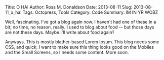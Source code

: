 Title: O HAI
Author: Ross M. Donaldson
Date: 2013-08-11
Slug: 2013-08-11_o_hai
Tags: Octopress, Tools
Category: Code
Summary: IM IN YR WOBZ

Well, fascinating. I've got a blog again now. I haven't had one of these in a bit; no time, no reason, really. I used to blog about food -- but those days are not these days. Maybe I'll write about food again?

Anyways. This is mostly blather-based Lorem Ipsum. This blog needs some CSS, and quick; I want to make sure this thing looks good on the Mobiles and the Small Screens, so I needs some content. More soon.
